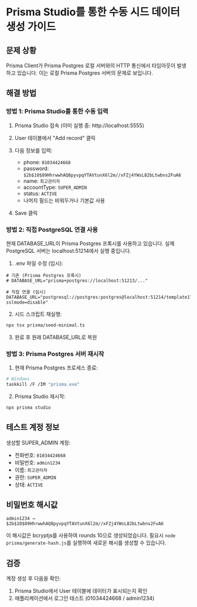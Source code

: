 # Prisma Studio를 통한 수동 시드 데이터 생성 가이드

## 문제 상황
Prisma Client가 Prisma Postgres 로컬 서버와의 HTTP 통신에서 타임아웃이 발생하고 있습니다.
이는 로컬 Prisma Postgres 서버의 문제로 보입니다.

## 해결 방법

### 방법 1: Prisma Studio를 통한 수동 입력

1. Prisma Studio 접속 (이미 실행 중: http://localhost:5555)

2. User 테이블에서 "Add record" 클릭

3. 다음 정보를 입력:
   - phone: `01034424668`
   - password: `$2b$10$89HhrwwhAQ8pyvpqYTAVtunX6l2m//xFZj4YWsL82bLtwbns2FuA6`
   - name: `최고관리자`
   - accountType: `SUPER_ADMIN`
   - status: `ACTIVE`
   - 나머지 필드는 비워두거나 기본값 사용

4. Save 클릭

### 방법 2: 직접 PostgreSQL 연결 사용

현재 DATABASE_URL이 Prisma Postgres 프록시를 사용하고 있습니다.
실제 PostgreSQL 서버는 localhost:51214에서 실행 중입니다.

1. .env 파일 수정 (임시):
```env
# 기존 (Prisma Postgres 프록시)
# DATABASE_URL="prisma+postgres://localhost:51213/..."

# 직접 연결 (임시)
DATABASE_URL="postgresql://postgres:postgres@localhost:51214/template1?sslmode=disable"
```

2. 시드 스크립트 재실행:
```bash
npx tsx prisma/seed-minimal.ts
```

3. 완료 후 원래 DATABASE_URL로 복원

### 방법 3: Prisma Postgres 서버 재시작

1. 현재 Prisma Postgres 프로세스 종료:
```bash
# Windows
taskkill /F /IM "prisma.exe"
```

2. Prisma Studio 재시작:
```bash
npx prisma studio
```

## 테스트 계정 정보

생성할 SUPER_ADMIN 계정:
- 전화번호: `01034424668`
- 비밀번호: `admin1234`
- 이름: `최고관리자`
- 권한: `SUPER_ADMIN`
- 상태: `ACTIVE`

## 비밀번호 해시값
```
admin1234 → $2b$10$89HhrwwhAQ8pyvpqYTAVtunX6l2m//xFZj4YWsL82bLtwbns2FuA6
```

이 해시값은 bcryptjs를 사용하여 rounds 10으로 생성되었습니다.
필요시 `node prisma/generate-hash.js`를 실행하여 새로운 해시를 생성할 수 있습니다.

## 검증

계정 생성 후 다음을 확인:
1. Prisma Studio에서 User 테이블에 데이터가 표시되는지 확인
2. 애플리케이션에서 로그인 테스트 (01034424668 / admin1234)